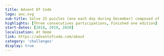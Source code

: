 ```yaml
---
title: Advent Of Code
logo: aoc.svg
sub-title: Solve 25 puzzles (one each day during December) composed of two parts.
highlights: [Three consecutives participations, Finished one edition]
start-dates: [2018, 2019, 2020]
localisation: At Home
link: https://adventofcode.com/about
category: 'challenges'
display: true
---
```

<!---
Gregoire Boiron <gregoire.boiron@gmail.com>
Copyright (c) 2018-2021 Gregoire Boiron  All Rights Reserved.
--->
